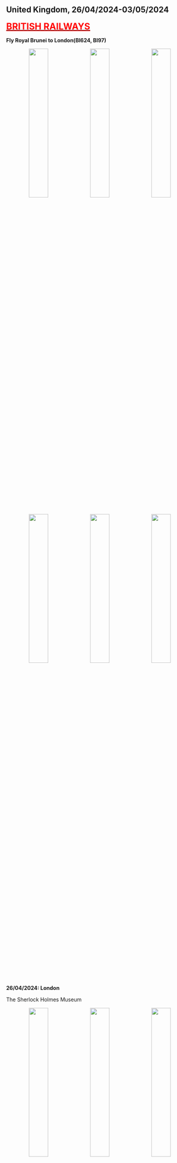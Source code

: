 ## United Kingdom, 26/04/2024-03/05/2024

**[<font color=red size=5><u>BRITISH RAILWAYS</u></font>](https://wqgcx.github.io/transport/20240426UK/NR/)**

**Fly Royal Brunei to London(BI624, BI97)**

<center class ='img'>
  <img src="IMG_9196.jpeg" width="32%"> <img src="IMG_9200.jpeg" width="32%"> <img src="IMG_9204.jpeg" width="32%">
  <img src="IMG_9206.jpeg" width="32%"> <img src="IMG_9216.jpeg" width="32%"> <img src="IMG_9227.jpeg" width="32%">
</center>

**26/04/2024: London**

The Sherlock Holmes Museum
<center class ='img'>
  <img src="IMG_9252.jpeg" width="32%"> <img src="IMG_9258.jpeg" width="32%"> <img src="IMG_9260.jpeg" width="32%">
</center>

Palace of Westminster(Big Ben) and the London Eye
<center class ='img'>
  <img src="IMG_9270.jpeg" width="32%"> <img src="IMG_9282.jpeg" width="32%"> <img src="IMG_9269.jpeg" width="32%">
</center>

Buckingham Palace, St Paul's Cathedral and Tower Bridge
<center class ='img'>
  <img src="IMG_9309.jpeg" width="32%"> <img src="IMG_9328.jpeg" width="32%"> <img src="IMG_9342.jpeg" width="32%">
</center>

The Collegiate Church of St Peter at Westminster, the Queen Victoria Memorial and the Monument to the Great Fire of London
<center class ='img'>
  <img src="IMG_9291.jpeg" width="32%"> <img src="IMG_9310.jpeg" width="32%"> <img src="IMG_9335.jpeg" width="32%">
</center>

Red Telephone Box, Red Bus and the Shard
<center class ='img'>
  <img src="IMG_9315.jpeg" width="18%"> <img src="IMG_9333.jpeg" width="32%"> <img src="IMG_9341.jpeg" width="32%">
</center>

Royal Observatory Greenwich
<center class ='img'>
  <img src="IMG_9357.jpeg" width="32%"> <img src="IMG_9355.jpeg" width="32%"> <img src="IMG_9374.jpeg" width="32%">
</center>

Queen's House and University of Greenwich
<center class ='img'>
  <img src="IMG_9376.jpeg" width="32%"> <img src="IMG_9381.jpeg" width="32%"> <img src="IMG_9383.jpeg" width="32%">
</center>

Tower of London
<center class ='img'>
  <img src="IMG_9406.jpeg" width="32%"> <img src="IMG_9403.jpeg" width="32%"> <img src="IMG_9408.jpeg" width="32%">
</center>

**27/04/2024: Reading, Salisbury and Windsor**

Reading Town Hall, Church of England and Queen Victoria's Statue
<center class ='img'>
  <img src="IMG_9423.jpeg" width="32%"> <img src="IMG_9425.jpeg" width="32%"> <img src="IMG_9427.jpeg" width="32%">
</center>

Salisbury Cathedral and Mompesson House
<center class ='img'>
  <img src="IMG_9441.jpeg" width="32%"> <img src="IMG_9443.jpeg" width="32%"> <img src="IMG_9447.jpeg" width="32%">
</center>

Stonehenge
<center class ='img'>
  <img src="IMG_9453.jpeg" width="32%"> <img src="IMG_9455.jpeg" width="32%"> <img src="IMG_9484.jpeg" width="32%">
</center>

Windsor Castle
<center class ='img'>
  <img src="IMG_9499.jpeg" width="32%"> <img src="IMG_9498.jpeg" width="32%"> <img src="IMG_9495.jpeg" width="32%">
</center>

**28/04/2024: London, Swindon, Gloucester and Birmingham**

The British Museum(Main Gate, Easter Island Head, Rosetta Stone, Parthenon Temple, Tang Tri-Color Glazed Ceramics, Shiva Nataraja, Egyptian Mummies, Lewis Chessmen, Holy Thorn Reliquary)
<center class ='img'>
  <img src="IMG_9574.jpeg" width="32%"> <img src="IMG_9521.jpeg" width="32%"> <img src="IMG_9527.jpeg" width="32%">
  <img src="IMG_9535.jpeg" width="32%"> <img src="IMG_9545.jpeg" width="32%"> <img src="IMG_9547.jpeg" width="32%">
  <img src="IMG_9555.jpeg" width="32%"> <img src="IMG_9568.jpeg" width="32%"> <img src="IMG_9572.jpeg" width="32%">
</center>

STEAM -- Museum of the Great Western Railway
<center class ='img'>
  <img src="IMG_9579.jpeg" width="32%"> <img src="IMG_9591.jpeg" width="32%"> <img src="IMG_9595.jpeg" width="32%">
  <img src="IMG_9598.jpeg" width="32%"> <img src="IMG_9600.jpeg" width="32%"> <img src="IMG_9602.jpeg" width="32%">
</center>

Gloucester Cathedral
<center class ='img'>
  <img src="IMG_9611.jpeg" width="32%"> <img src="IMG_9614.jpeg" width="32%"> <img src="IMG_9613.jpeg" width="32%">
</center>

Birmingham Cathedral, Unett Memorial and Bullring & Grand Central
<center class ='img'>
  <img src="IMG_9629.jpeg" width="32%"> <img src="IMG_9630.jpeg" width="18%"> <img src="IMG_9633.jpeg" width="32%">
</center>

**29/04/2024: Manchester**

Science and Industry Museum
<center class ='img'>
  <img src="IMG_9645.jpeg" width="32%"> <img src="IMG_9649.jpeg" width="32%"> <img src="IMG_9659.jpeg" width="32%">
</center>

Manchester Cathedral and Central Library
<center class ='img'>
  <img src="IMG_9672.jpeg" width="32%"> <img src="IMG_9669.jpeg" width="32%"> <img src="IMG_9731.jpeg" width="32%">
</center>

People's History Museum
<center class ='img'>
  <img src="IMG_9692.jpeg" width="32%"> <img src="IMG_9695.jpeg" width="32%"> <img src="IMG_9700.jpeg" width="32%">
</center>

University of Salford
<center class ='img'>
  <img src="IMG_9706.jpeg" width="32%"> <img src="IMG_9707.jpeg" width="32%"> <img src="IMG_9708.jpeg" width="32%">
</center>

Old Trafford
<center class ='img'>
  <img src="IMG_9665.jpeg" width="32%"> <img src="IMG_9666.jpeg" width="32%"> <img src="IMG_9720.jpeg" width="32%">
  <img src="IMG_9713.jpeg" width="32%"> <img src="IMG_9719.jpeg" width="32%"> <img src="IMG_9725.jpeg" width="32%">
</center>

**30/04/2024: Nottingham, Sheffield, Leeds, Bradford**

City of Caves
<center class ='img'>
  <img src="IMG_9741.jpeg" width="32%"> <img src="IMG_9742.jpeg" width="32%"> <img src="IMG_9746.jpeg" width="32%">
</center>

National Justice Museum
<center class ='img'>
  <img src="IMG_9749.jpeg" width="32%"> <img src="IMG_9753.jpeg" width="32%"> <img src="IMG_9755.jpeg" width="32%">
</center>

Nottingham Castle
<center class ='img'>
  <img src="IMG_9769.jpeg" width="32%"> <img src="IMG_9772.jpeg" width="32%"> <img src="IMG_9785.jpeg" width="32%">
</center>

St Mary's Church(Nottingham), Nottingham Council House(Old Market Square)
<center class ='img'>
  <img src="IMG_9757.jpeg" width="32%"> <img src="IMG_9792.jpeg" width="32%"> <img src="IMG_9793.jpeg" width="32%">
</center>

Sheffield Cathedral and Sheffield Town Hall(the Peace Gardens)
<center class ='img'>
  <img src="IMG_9808.jpeg" width="32%"> <img src="IMG_9810.jpeg" width="32%"> <img src="IMG_9820.jpeg" width="32%">
</center>

Leeds Cathedral, Leeds Town Hall and Leeds Post Office (1896)
<center class ='img'>
  <img src="IMG_9834.jpeg" width="32%"> <img src="IMG_9827.jpeg" width="32%"> <img src="IMG_9843.jpeg" width="32%">
</center>

Bradford Cathedral, Bradford City Hall and the Great Victoria Hotel
<center class ='img'>
  <img src="IMG_9854.jpeg" width="32%"> <img src="IMG_9845.jpeg" width="32%"> <img src="IMG_9857.jpeg" width="32%">
</center>

**01/05/2024: Glasgow and Edinburgh**

St George's Tron Church and Glasgow City Chambers(George Square) 
<center class ='img'>
  <img src="IMG_9861.jpeg" width="32%"> <img src="IMG_9868.jpeg" width="32%"> <img src="IMG_9865.jpeg" width="32%">
</center>

The Barony Hall, Glasgow Cathedral and James Arthur Statue
<center class ='img'>
  <img src="IMG_9875.jpeg" width="32%"> <img src="IMG_9878.jpeg" width="32%"> <img src="IMG_9876.jpeg" width="32%">
</center>

Forth Bridge
<center class ='img'>
  <img src="IMG_9889.jpeg" width="32%"> <img src="IMG_9892.jpeg" width="32%"> <img src="IMG_9896.jpeg" width="32%">
</center>

Scott Monument, St Giles' Cathedral and Tolbooth Kirk(The Hub, Edinburgh)
<center class ='img'>
  <img src="IMG_9901.jpeg" width="18%"> <img src="IMG_9916.jpeg" width="32%"> <img src="IMG_9919.jpeg" width="32%">
</center>

Edinburgh Castle
<center class ='img'>
  <img src="IMG_9920.jpeg" width="32%"> <img src="IMG_9921.jpeg" width="32%"> <img src="IMG_9928.jpeg" width="32%">
  <img src="IMG_9944.jpeg" width="32%"> <img src="IMG_9947.jpeg" width="32%"> <img src="IMG_9935.jpeg" width="32%">
</center>

Old Town, Edinburgh(Panorama, St Columba's Free Church of Scotland, National Library of Scotland, Augustine United Church, The Elephant House, Crown Office, Tron Kirk, Carrubbers Christian Centre, Holyrood Palace)
<center class ='img'>
  <img src="IMG_9945.jpeg" width="32%"> <img src="IMG_9948.jpeg" width="32%"> <img src="IMG_9954.jpeg" width="32%">
  <img src="IMG_9956.jpeg" width="18%"> <img src="IMG_9958.jpeg" width="32%"> <img src="IMG_9978.jpeg" width="32%">
  <img src="IMG_9982.jpeg" width="32%"> <img src="IMG_9984.jpeg" width="32%"> <img src="IMG_9986.jpeg" width="32%">
</center>

New Town, Edinbugh(Street View, The Balmoral, National Records of Scotland)
<center class ='img'>
  <img src="IMG_9903.jpeg" width="32%"> <img src="IMG_9906.jpeg" width="32%"> <img src="IMG_9992.jpeg" width="32%">
</center>

National Museum of Scotland
<center class ='img'>
  <img src="IMG_9981.jpeg" width="32%"> <img src="IMG_9959.jpeg" width="32%"> <img src="IMG_9966.jpeg" width="32%">
  <img src="IMG_9973.jpeg" width="32%"> <img src="IMG_9974.jpeg" width="32%"> <img src="IMG_9977.jpeg" width="32%">
</center>

**02/05/2024: York, Peterborough and Cambridge**

National Railway Museum
<center class ='img'>
  <img src="IMG_0002.jpeg" width="32%"> <img src="IMG_0004.jpeg" width="32%"> <img src="IMG_0008.jpeg" width="32%">
  <img src="IMG_0017.jpeg" width="32%"> <img src="IMG_0022.jpeg" width="18%"> <img src="IMG_0033.jpeg" width="32%">
</center>

York Minster and Shambles
<center class ='img'>
  <img src="IMG_0039.jpeg" width="32%"> <img src="IMG_0040.jpeg" width="32%"> <img src="IMG_0063.jpeg" width="32%">
</center>

Clifford's Tower, York Castle Museum and York Crown Court
<center class ='img'>
  <img src="IMG_0072.jpeg" width="32%"> <img src="IMG_0074.jpeg" width="32%"> <img src="IMG_0073.jpeg" width="32%">
</center>

The Ivy Colletion: Traditional British Cuisine
<center class ='img'>
  <img src="IMG_0086.jpeg" width="32%"> <img src="IMG_0087.jpeg" width="32%"> <img src="IMG_0090.jpeg" width="32%">
</center>

Peterborough Guildhall and Cathedral
<center class ='img'>
  <img src="IMG_0096.jpeg" width="32%"> <img src="IMG_0098.jpeg" width="32%"> <img src="IMG_0100.jpeg" width="32%">
</center>

Cambridge City Centre(Our Lady and the English Martyrs, St Andrew's Street Baptist Church and St Botolph's Church)
<center class ='img'>
  <img src="IMG_0104.jpeg" width="32%"> <img src="IMG_0106.jpeg" width="32%"> <img src="IMG_0127.jpeg" width="32%">
</center>

University of Cambridge
<center class ='img'>
  <img src="IMG_0116.jpeg" width="32%"> <img src="IMG_0114.jpeg" width="32%"> <img src="IMG_0121.jpeg" width="32%">
</center>

**03/05/2024: Oxford, London**

Oxford City Centre(Wesley Memorial Church, Clarendon Building and Martyrs' Memorial)
<center class ='img'>
  <img src="IMG_0146.jpeg" width="32%"> <img src="IMG_0150.jpeg" width="32%"> <img src="IMG_0173.jpeg" width="32%">
</center>

University of Oxford
<center class ='img'>
  <img src="IMG_0154.jpeg" width="32%"> <img src="IMG_0156.jpeg" width="32%"> <img src="IMG_0157.jpeg" width="32%">
  <img src="IMG_0163.jpeg" width="32%"> <img src="IMG_0165.jpeg" width="32%"> <img src="IMG_0169.jpeg" width="32%">
</center>

HMS Belfast
<center class ='img'>
  <img src="IMG_0182.jpeg" width="32%"> <img src="IMG_0197.jpeg" width="18%"> <img src="IMG_0200.jpeg" width="32%">
  <img src="IMG_0188.jpeg" width="32%"> <img src="IMG_0194.jpeg" width="32%"> <img src="IMG_0187.jpeg" width="32%">
</center>

**Fly Tianjin Airlines to Tianjin(GS7988)**

**Click [here](https://wqgcx.github.io/transport/) to go back.**
